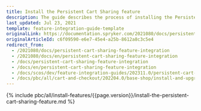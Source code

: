 ```yaml
---
title: Install the Persistent Cart Sharing feature
description: The guide describes the process of installing the Persistent Cart feature into your project.
last_updated: Jul 23, 2021
template: feature-integration-guide-template
originalLink: https://documentation.spryker.com/2021080/docs/persistent-cart-sharing-feature-integration
originalArticleId: c6f09590-e6e7-45e4-a25b-8612a8c3c5e4
redirect_from:
  - /2021080/docs/persistent-cart-sharing-feature-integration
  - /2021080/docs/en/persistent-cart-sharing-feature-integration
  - /docs/persistent-cart-sharing-feature-integration
  - /docs/en/persistent-cart-sharing-feature-integration
  - /docs/scos/dev/feature-integration-guides/202311.0/persistent-cart-sharing-feature-integration.html
  - /docs/pbc/all/cart-and-checkout/202204.0/base-shop/install-and-upgrade/install-features/install-the-persistent-cart-sharing-feature.html
---
```


{% include pbc/all/install-features/{{page.version}}/install-the-persistent-cart-sharing-feature.md %} <!-- To edit, see /_includes/pbc/all/install-features/202311.0/install-the-persistent-cart-sharing-feature.md -->
